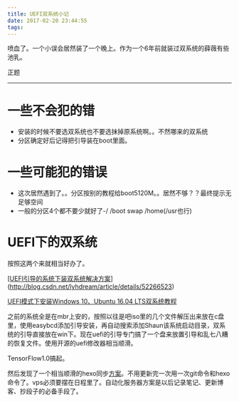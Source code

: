 ```yaml
---
title: UEFI双系统小记
date: 2017-02-20 23:44:55
tags:
---
```


喷血了。一个小误会居然装了一个晚上。作为一个6年前就装过双系统的薛薇有些池乳。



正题

------

# 一些不会犯的错

- 安装的时候不要选双系统也不要选抹掉原系统啊。。不然哪来的双系统
- 分区确定好后记得把引导装在boot里面。



# 一些可能犯的错误

- 这次居然遇到了。。分区按别的教程给boot5120M。。居然不够？？最终提示无足够空间
- 一般的分区4个都不要少就好了-/ /boot swap /home(/usr也行)



# UEFI下的双系统



按照这两个来就相当好办了。

[[UEFI引导的系统下装双系统解决方案](http://blog.csdn.net/lyhdream/article/details/52266523)](http://blog.csdn.net/lyhdream/article/details/52266523)



[UEFI模式下安装Windows 10、Ubuntu 16.04 LTS双系统教程](http://weibo.com/p/1001603968287473010231?from=page_100606_profile&wvr=6&mod=wenzhangmod&sudaref=www.google.com&retcode=6102)



之前的系统全是在mbr上安的，按照以往是吧iso里的几个文件解压出来放在c盘里，使用easybcd添加引导安装，再自动搜索添加Shaun该系统启动目录，双系统的引导直接放在win下。现在uefi的引导专门搞了一个盘来放置引导和乱七八糟的恢复文件。使用开源的uefi修改器相当顺滑。



TensorFlow1.0搞起。

然后发现了一个相当顺滑的hexo同步[方案](https://www.zhihu.com/question/21193762/answer/147374293)。不用更新完一次用一次git命令和hexo命令了。vps必须要摆在日程里了。自动化服务器方案是以后记录笔记、更新博客、抄段子的必备手段了。





